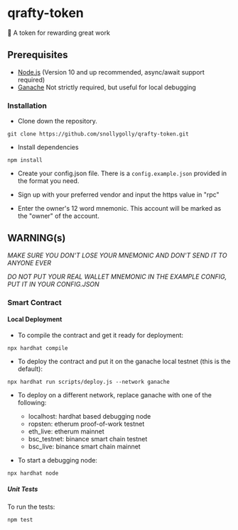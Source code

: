 # qrafty-token
:money_with_wings:  A token for rewarding great work


## Prerequisites
* [Node.js](https://nodejs.org/en/) (Version 10 and up recommended, async/await support required)
* [Ganache](https://www.trufflesuite.com/ganache) Not strictly required, but useful for local debugging

### Installation

* Clone down the repository.
```
git clone https://github.com/snollygolly/qrafty-token.git
```

* Install dependencies
```
npm install
```

* Create your config.json file. There is a `config.example.json` provided in the format you need. 

* Sign up with your preferred vendor and input the https value in "rpc"

* Enter the owner's 12 word mnemonic. This account will be marked as the "owner" of the account.

## WARNING(s)

*MAKE SURE YOU DON'T LOSE YOUR MNEMONIC AND DON'T SEND IT TO ANYONE EVER*

*DO NOT PUT YOUR REAL WALLET MNEMONIC IN THE EXAMPLE CONFIG, PUT IT IN YOUR CONFIG.JSON*


### Smart Contract

#### Local Deployment

- To compile the contract and get it ready for deployment:
```
npx hardhat compile
```

- To deploy the contract and put it on the ganache local testnet (this is the default):
```
npx hardhat run scripts/deploy.js --network ganache
```

- To deploy on a different network, replace ganache with one of the following:

  - localhost: hardhat based debugging node
  - ropsten: etherum proof-of-work testnet
  - eth_live: etherum mainnet
  - bsc_testnet: binance smart chain testnet
  - bsc_live: binance smart chain mainnet

- To start a debugging node:
```
npx hardhat node
```

##### Unit Tests

To run the tests:

````
npm test
````
